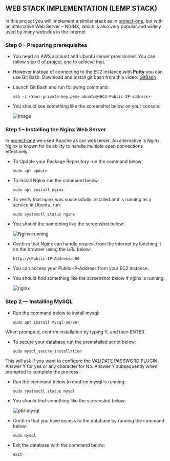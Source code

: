 ## WEB STACK IMPLEMENTATION (LEMP STACK)
In this project you will implement a similar stack as in [project-one](https://github.com/uzukwujp/Darey.io-Internship/blob/main/project-one.md), but with an alternative Web Server – NGINX, which is also very popular and widely used by many websites in the Internet

### Step 0 – Preparing prerequisites
- You need an AWS account and Ubuntu server provisioned. You can follow step 0 of [project-one](https://github.com/uzukwujp/Darey.io-Internship/blob/main/project-one.md) to achieve that.

- However instead of connecting to the EC2 instance with **Putty** you can use Git Bash. Download and install git bash from this video: [GitBash](https://www.youtube.com/watch?v=qdwWe9COT9k)

- Launch Git Bash and run following command:

  `ssh -i <Your-private-key.pem> ubuntu@<EC2-Public-IP-address>`
  
- You should see something like the screenshot below on your console:

  ![image](https://user-images.githubusercontent.com/52359007/165129115-b9b7fd15-fbf2-45c0-86f5-18bebfc74893.png)
  
 
 
 
### Step 1 – Installing the Nginx Web Server
In [project-one](https://github.com/uzukwujp/Darey.io-Internship/blob/main/project-one.md) we used Apache as our webserver. An alternative is Nginx. Nginx is known for its ability to handle multiple open connections effectively. 

- To Update your Package Repository run the command below:

  `sudo apt update`
  
- To install Nginx run the command below:

  `sudo apt install nginx`

- To verify that nginx was successfully installed and is running as a service in Ubuntu, run:

  `sudo systemctl status nginx`
  
- You should the something like the screenshot below:

  ![Nginx-running](https://user-images.githubusercontent.com/52359007/165132482-f39f1c3f-d2d5-425b-bd26-6efe52c15639.PNG)
  
- Confirm that Nginx can handle request from the internet by lunching it on the browser using the *URL* below:

  `http://<Public-IP-Address>:80`
  
- You can access your Public-IP-Address from your EC2 instance.

- You should find something like the screenshot below if nginx is running:

  ![nginx](https://user-images.githubusercontent.com/52359007/165133741-133f1b10-39d4-4c84-8107-966cdd347c13.PNG)
  
  
### Step 2 — Installing MySQL

- Run the command below to install mysql:

  `sudo apt install mysql-server`
  
 When prompted, confirm installation by typing Y, and then ENTER.
 
- To secure your database run the preinstalled script below:

  `sudo mysql_secure_installation`
  
 This will ask if you want to configure the VALIDATE PASSWORD PLUGIN. Answer Y for yes or any character for No. Answer Y subsequently when prompted to complete the       process.
 
- Run the command below to confirm mysql is running:

  `sudo systemctl status mysql`
  
- You should find something like the screenshot below:

  ![pbl-mysql](https://user-images.githubusercontent.com/52359007/165136393-fd765f91-e080-4c76-bad1-2759ee094f16.PNG)
  
- Confirm that you have access to the database by running the command below:

  `sudo mysql`
  
- Exit the database with the command below:

  `exit`

  
  

  
  
   

